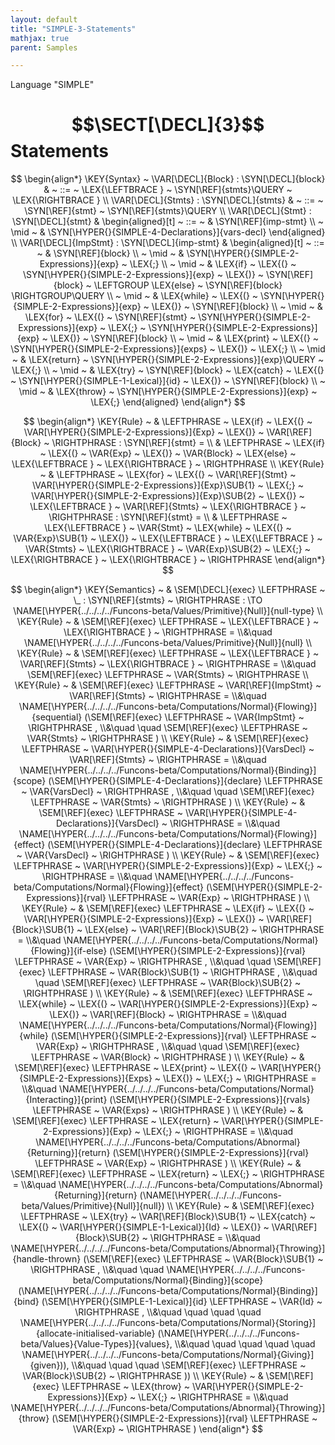 ```yaml
---
layout: default
title: "SIMPLE-3-Statements"
mathjax: true
parent: Samples

---
```


Language "SIMPLE"

# $$\SECT[\DECL]{3}$$ Statements


$$
\begin{align*}
  \KEY{Syntax} ~ 
    \VAR[\DECL]{Block} : \SYN[\DECL]{block} &
      ~ ::= ~ \LEX{\LEFTBRACE } ~ \SYN[\REF]{stmts}\QUERY ~ \LEX{\RIGHTBRACE }
    \\
    \VAR[\DECL]{Stmts} : \SYN[\DECL]{stmts} &
      ~ ::= ~ \SYN[\REF]{stmt} ~ \SYN[\REF]{stmts}\QUERY
    \\
    \VAR[\DECL]{Stmt} : \SYN[\DECL]{stmt} &
      \begin{aligned}[t]
      ~ ::= ~ &
      \SYN[\REF]{imp-stmt} \\
      ~ \mid ~ &  \SYN[\HYPER{}{SIMPLE-4-Declarations}]{vars-decl}
      \end{aligned}
    \\
    \VAR[\DECL]{ImpStmt} : \SYN[\DECL]{imp-stmt} &
      \begin{aligned}[t]
      ~ ::= ~ &
      \SYN[\REF]{block} \\
      ~ \mid ~ &  \SYN[\HYPER{}{SIMPLE-2-Expressions}]{exp} ~ \LEX{;} \\
      ~ \mid ~ &  \LEX{if} ~ \LEX{(} ~ \SYN[\HYPER{}{SIMPLE-2-Expressions}]{exp} ~ \LEX{)} ~ \SYN[\REF]{block} ~ \LEFTGROUP \LEX{else} ~ \SYN[\REF]{block} \RIGHTGROUP\QUERY \\
      ~ \mid ~ &  \LEX{while} ~ \LEX{(} ~ \SYN[\HYPER{}{SIMPLE-2-Expressions}]{exp} ~ \LEX{)} ~ \SYN[\REF]{block} \\
      ~ \mid ~ &  \LEX{for} ~ \LEX{(} ~ \SYN[\REF]{stmt} ~ \SYN[\HYPER{}{SIMPLE-2-Expressions}]{exp} ~ \LEX{;} ~ \SYN[\HYPER{}{SIMPLE-2-Expressions}]{exp} ~ \LEX{)} ~ \SYN[\REF]{block} \\
      ~ \mid ~ &  \LEX{print} ~ \LEX{(} ~ \SYN[\HYPER{}{SIMPLE-2-Expressions}]{exps} ~ \LEX{)} ~ \LEX{;} \\
      ~ \mid ~ &  \LEX{return} ~ \SYN[\HYPER{}{SIMPLE-2-Expressions}]{exp}\QUERY ~ \LEX{;} \\
      ~ \mid ~ &  \LEX{try} ~ \SYN[\REF]{block} ~ \LEX{catch} ~ \LEX{(} ~ \SYN[\HYPER{}{SIMPLE-1-Lexical}]{id} ~ \LEX{)} ~ \SYN[\REF]{block} \\
      ~ \mid ~ &  \LEX{throw} ~ \SYN[\HYPER{}{SIMPLE-2-Expressions}]{exp} ~ \LEX{;}
      \end{aligned}
\end{align*}
$$

$$
\begin{align*}
  \KEY{Rule} ~ 
    & \LEFTPHRASE ~ \LEX{if} ~ \LEX{(} ~ \VAR[\HYPER{}{SIMPLE-2-Expressions}]{Exp} ~ \LEX{)} ~ \VAR[\REF]{Block} ~ \RIGHTPHRASE : \SYN[\REF]{stmt} = \\
    & \LEFTPHRASE ~ \LEX{if} ~ \LEX{(} ~ \VAR{Exp} ~ \LEX{)} ~ \VAR{Block} ~ \LEX{else} ~ \LEX{\LEFTBRACE } ~ \LEX{\RIGHTBRACE } ~ \RIGHTPHRASE
\\
  \KEY{Rule} ~ 
    & \LEFTPHRASE ~ \LEX{for} ~ \LEX{(} ~ \VAR[\REF]{Stmt} ~ \VAR[\HYPER{}{SIMPLE-2-Expressions}]{Exp}\SUB{1} ~ \LEX{;} ~ \VAR[\HYPER{}{SIMPLE-2-Expressions}]{Exp}\SUB{2} ~ \LEX{)} ~ \LEX{\LEFTBRACE } ~ \VAR[\REF]{Stmts} ~ \LEX{\RIGHTBRACE } ~ \RIGHTPHRASE : \SYN[\REF]{stmt} = \\
    & \LEFTPHRASE ~ \LEX{\LEFTBRACE } ~ \VAR{Stmt} ~ \LEX{while} ~ \LEX{(} ~ \VAR{Exp}\SUB{1} ~ \LEX{)} ~ \LEX{\LEFTBRACE } ~ \LEX{\LEFTBRACE } ~ \VAR{Stmts} ~ \LEX{\RIGHTBRACE } ~ \VAR{Exp}\SUB{2} ~ \LEX{;} ~ \LEX{\RIGHTBRACE } ~ \LEX{\RIGHTBRACE } ~ \RIGHTPHRASE
\end{align*}
$$

$$
\begin{align*}
  \KEY{Semantics} ~ 
  & \SEM[\DECL]{exec} \LEFTPHRASE ~ \_ : \SYN[\REF]{stmts} ~ \RIGHTPHRASE  :  \TO \NAME[\HYPER{../../../../Funcons-beta/Values/Primitive}{Null}]{null-type} 
\\
  \KEY{Rule} ~ 
    & \SEM[\REF]{exec} \LEFTPHRASE ~ \LEX{\LEFTBRACE } ~ \LEX{\RIGHTBRACE } ~ \RIGHTPHRASE  = \\&\quad
      \NAME[\HYPER{../../../../Funcons-beta/Values/Primitive}{Null}]{null}
\\
  \KEY{Rule} ~ 
    & \SEM[\REF]{exec} \LEFTPHRASE ~ \LEX{\LEFTBRACE } ~ \VAR[\REF]{Stmts} ~ \LEX{\RIGHTBRACE } ~ \RIGHTPHRASE  = \\&\quad
      \SEM[\REF]{exec} \LEFTPHRASE ~ \VAR{Stmts} ~ \RIGHTPHRASE 
\\
  \KEY{Rule} ~ 
    & \SEM[\REF]{exec} \LEFTPHRASE ~ \VAR[\REF]{ImpStmt} ~ \VAR[\REF]{Stmts} ~ \RIGHTPHRASE  = \\&\quad
      \NAME[\HYPER{../../../../Funcons-beta/Computations/Normal}{Flowing}]{sequential}
        (\SEM[\REF]{exec} \LEFTPHRASE ~ \VAR{ImpStmt} ~ \RIGHTPHRASE , \\&\quad \quad 
         \SEM[\REF]{exec} \LEFTPHRASE ~ \VAR{Stmts} ~ \RIGHTPHRASE )
\\
  \KEY{Rule} ~ 
    & \SEM[\REF]{exec} \LEFTPHRASE ~ \VAR[\HYPER{}{SIMPLE-4-Declarations}]{VarsDecl} ~ \VAR[\REF]{Stmts} ~ \RIGHTPHRASE  = \\&\quad
      \NAME[\HYPER{../../../../Funcons-beta/Computations/Normal}{Binding}]{scope}
        (\SEM[\HYPER{}{SIMPLE-4-Declarations}]{declare} \LEFTPHRASE ~ \VAR{VarsDecl} ~ \RIGHTPHRASE , \\&\quad \quad 
         \SEM[\REF]{exec} \LEFTPHRASE ~ \VAR{Stmts} ~ \RIGHTPHRASE )
\\
  \KEY{Rule} ~ 
    & \SEM[\REF]{exec} \LEFTPHRASE ~ \VAR[\HYPER{}{SIMPLE-4-Declarations}]{VarsDecl} ~ \RIGHTPHRASE  = \\&\quad
      \NAME[\HYPER{../../../../Funcons-beta/Computations/Normal}{Flowing}]{effect}
        (\SEM[\HYPER{}{SIMPLE-4-Declarations}]{declare} \LEFTPHRASE ~ \VAR{VarsDecl} ~ \RIGHTPHRASE )
\\
  \KEY{Rule} ~ 
    & \SEM[\REF]{exec} \LEFTPHRASE ~ \VAR[\HYPER{}{SIMPLE-2-Expressions}]{Exp} ~ \LEX{;} ~ \RIGHTPHRASE  = \\&\quad
      \NAME[\HYPER{../../../../Funcons-beta/Computations/Normal}{Flowing}]{effect}
        (\SEM[\HYPER{}{SIMPLE-2-Expressions}]{rval} \LEFTPHRASE ~ \VAR{Exp} ~ \RIGHTPHRASE )
\\
  \KEY{Rule} ~ 
    & \SEM[\REF]{exec} \LEFTPHRASE ~ \LEX{if} ~ \LEX{(} ~ \VAR[\HYPER{}{SIMPLE-2-Expressions}]{Exp} ~ \LEX{)} ~ \VAR[\REF]{Block}\SUB{1} ~ \LEX{else} ~ \VAR[\REF]{Block}\SUB{2} ~ \RIGHTPHRASE  = \\&\quad
      \NAME[\HYPER{../../../../Funcons-beta/Computations/Normal}{Flowing}]{if-else}
        (\SEM[\HYPER{}{SIMPLE-2-Expressions}]{rval} \LEFTPHRASE ~ \VAR{Exp} ~ \RIGHTPHRASE , \\&\quad \quad 
         \SEM[\REF]{exec} \LEFTPHRASE ~ \VAR{Block}\SUB{1} ~ \RIGHTPHRASE , \\&\quad \quad 
         \SEM[\REF]{exec} \LEFTPHRASE ~ \VAR{Block}\SUB{2} ~ \RIGHTPHRASE )
\\
  \KEY{Rule} ~ 
    & \SEM[\REF]{exec} \LEFTPHRASE ~ \LEX{while} ~ \LEX{(} ~ \VAR[\HYPER{}{SIMPLE-2-Expressions}]{Exp} ~ \LEX{)} ~ \VAR[\REF]{Block} ~ \RIGHTPHRASE  = \\&\quad
      \NAME[\HYPER{../../../../Funcons-beta/Computations/Normal}{Flowing}]{while}
        (\SEM[\HYPER{}{SIMPLE-2-Expressions}]{rval} \LEFTPHRASE ~ \VAR{Exp} ~ \RIGHTPHRASE , \\&\quad \quad 
         \SEM[\REF]{exec} \LEFTPHRASE ~ \VAR{Block} ~ \RIGHTPHRASE )
\\
  \KEY{Rule} ~ 
    & \SEM[\REF]{exec} \LEFTPHRASE ~ \LEX{print} ~ \LEX{(} ~ \VAR[\HYPER{}{SIMPLE-2-Expressions}]{Exps} ~ \LEX{)} ~ \LEX{;} ~ \RIGHTPHRASE  = \\&\quad
      \NAME[\HYPER{../../../../Funcons-beta/Computations/Normal}{Interacting}]{print}
        (\SEM[\HYPER{}{SIMPLE-2-Expressions}]{rvals} \LEFTPHRASE ~ \VAR{Exps} ~ \RIGHTPHRASE )
\\
  \KEY{Rule} ~ 
    & \SEM[\REF]{exec} \LEFTPHRASE ~ \LEX{return} ~ \VAR[\HYPER{}{SIMPLE-2-Expressions}]{Exp} ~ \LEX{;} ~ \RIGHTPHRASE  = \\&\quad
      \NAME[\HYPER{../../../../Funcons-beta/Computations/Abnormal}{Returning}]{return}
        (\SEM[\HYPER{}{SIMPLE-2-Expressions}]{rval} \LEFTPHRASE ~ \VAR{Exp} ~ \RIGHTPHRASE )
\\
  \KEY{Rule} ~ 
    & \SEM[\REF]{exec} \LEFTPHRASE ~ \LEX{return} ~ \LEX{;} ~ \RIGHTPHRASE  = \\&\quad
      \NAME[\HYPER{../../../../Funcons-beta/Computations/Abnormal}{Returning}]{return}
        (\NAME[\HYPER{../../../../Funcons-beta/Values/Primitive}{Null}]{null})
\\
  \KEY{Rule} ~ 
    & \SEM[\REF]{exec} \LEFTPHRASE ~ \LEX{try} ~ \VAR[\REF]{Block}\SUB{1} ~ \LEX{catch} ~ \LEX{(} ~ \VAR[\HYPER{}{SIMPLE-1-Lexical}]{Id} ~ \LEX{)} ~ \VAR[\REF]{Block}\SUB{2} ~ \RIGHTPHRASE  = \\&\quad
      \NAME[\HYPER{../../../../Funcons-beta/Computations/Abnormal}{Throwing}]{handle-thrown}
        (\SEM[\REF]{exec} \LEFTPHRASE ~ \VAR{Block}\SUB{1} ~ \RIGHTPHRASE , \\&\quad \quad 
         \NAME[\HYPER{../../../../Funcons-beta/Computations/Normal}{Binding}]{scope}
           (\NAME[\HYPER{../../../../Funcons-beta/Computations/Normal}{Binding}]{bind}
              (\SEM[\HYPER{}{SIMPLE-1-Lexical}]{id} \LEFTPHRASE ~ \VAR{Id} ~ \RIGHTPHRASE , \\&\quad \quad \quad \quad 
               \NAME[\HYPER{../../../../Funcons-beta/Computations/Normal}{Storing}]{allocate-initialised-variable}
                 (\NAME[\HYPER{../../../../Funcons-beta/Values}{Value-Types}]{values}, \\&\quad \quad \quad \quad \quad 
                  \NAME[\HYPER{../../../../Funcons-beta/Computations/Normal}{Giving}]{given})), \\&\quad \quad \quad 
            \SEM[\REF]{exec} \LEFTPHRASE ~ \VAR{Block}\SUB{2} ~ \RIGHTPHRASE ))
\\
  \KEY{Rule} ~ 
    & \SEM[\REF]{exec} \LEFTPHRASE ~ \LEX{throw} ~ \VAR[\HYPER{}{SIMPLE-2-Expressions}]{Exp} ~ \LEX{;} ~ \RIGHTPHRASE  = \\&\quad
      \NAME[\HYPER{../../../../Funcons-beta/Computations/Abnormal}{Throwing}]{throw}
        (\SEM[\HYPER{}{SIMPLE-2-Expressions}]{rval} \LEFTPHRASE ~ \VAR{Exp} ~ \RIGHTPHRASE )
\end{align*}
$$
